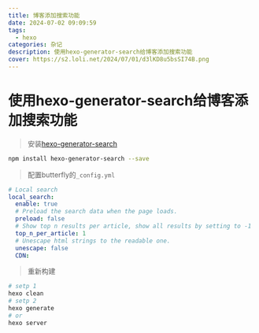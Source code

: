```yaml
---
title: 博客添加搜索功能
date: 2024-07-02 09:09:59
tags:
  - hexo
categories: 杂记
description: 使用hexo-generator-search给博客添加搜索功能
cover: https://s2.loli.net/2024/07/01/d3lKD8u5bsSI74B.png
---
```

# 使用hexo-generator-search给博客添加搜索功能


> 安装[hexo-generator-search](https://github.com/wzpan/hexo-generator-search)

```bash
npm install hexo-generator-search --save
```

> 配置butterfly的`_config.yml`

```yaml
# Local search
local_search:
  enable: true
  # Preload the search data when the page loads.
  preload: false
  # Show top n results per article, show all results by setting to -1
  top_n_per_article: 1
  # Unescape html strings to the readable one.
  unescape: false
  CDN:
```
> 重新构建

```bash
# setp 1
hexo clean
# setp 2
hexo generate
# or
hexo server
```